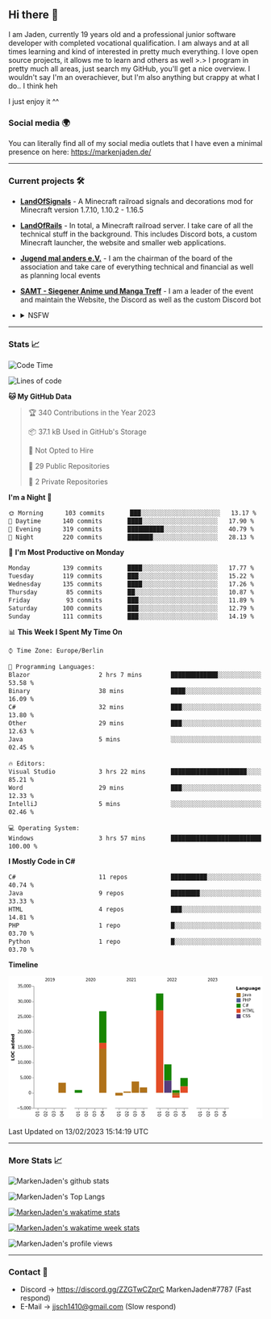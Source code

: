 ## Hi there 👋
I am Jaden, currently 19 years old and a professional junior software developer with completed vocational qualification. I am always and at all times learning and kind of interested in pretty much everything. I love open source projects, it allows me to learn and others as well >.>
I program in pretty much all areas, just search my GitHub, you'll get a nice overview.
I wouldn't say I'm an overachiever, but I'm also anything but crappy at what I do.. I think heh

I just enjoy it ^^

### Social media 🌍

You can literally find all of my social media outlets that I have even a minimal presence on here: https://markenjaden.de/

---

### Current projects 🛠

* [**LandOfSignals**](https://github.com/LandOfRails/LandOfSignals) - A Minecraft railroad signals and decorations mod for Minecraft version 1.7.10, 1.10.2 - 1.16.5
* [**LandOfRails**](https://github.com/LandOfRails) - In total, a Minecraft railroad server. I take care of all the technical stuff in the background. This includes Discord bots, a custom Minecraft launcher, the website and smaller web applications.
* [**Jugend mal anders e.V.**](https://jugendmalanders.de/) - I am the chairman of the board of the association and take care of everything technical and financial as well as planning local events
* [**SAMT - Siegener Anime und Manga Treff**](https://github.com/Siegener-Anime-und-Manga-Treff-SAMT) - I am a leader of the event and maintain the Website, the Discord as well as the custom Discord bot
* <details> 
  <summary>NSFW</summary>
  
  [**Nekos**](https://github.com/MarkenJaden/Nekos) - Website providing you with random lewd neko pics
  
</details>

---

### Stats 📈

<!--START_SECTION:waka-->
![Code Time](http://img.shields.io/badge/Code%20Time-1%2C056%20hrs%2041%20mins-blue)

![Lines of code](https://img.shields.io/badge/From%20Hello%20World%20I%27ve%20Written-82%20Thousand%20lines%20of%20code-blue)

**🐱 My GitHub Data** 

> 🏆 340 Contributions in the Year 2023
 > 
> 📦 37.1 kB Used in GitHub's Storage 
 > 
> 🚫 Not Opted to Hire
 > 
> 📜 29 Public Repositories 
 > 
> 🔑 2 Private Repositories  
 > 
**I'm a Night 🦉** 

```text
🌞 Morning      103 commits       ███░░░░░░░░░░░░░░░░░░░░░░   13.17 % 
🌆 Daytime      140 commits       ████░░░░░░░░░░░░░░░░░░░░░   17.90 % 
🌃 Evening      319 commits       ██████████░░░░░░░░░░░░░░░   40.79 % 
🌙 Night        220 commits       ███████░░░░░░░░░░░░░░░░░░   28.13 % 

```
📅 **I'm Most Productive on Monday** 

```text
Monday         139 commits       ████░░░░░░░░░░░░░░░░░░░░░   17.77 % 
Tuesday        119 commits       ███░░░░░░░░░░░░░░░░░░░░░░   15.22 % 
Wednesday      135 commits       ████░░░░░░░░░░░░░░░░░░░░░   17.26 % 
Thursday        85 commits       ██░░░░░░░░░░░░░░░░░░░░░░░   10.87 % 
Friday          93 commits       ███░░░░░░░░░░░░░░░░░░░░░░   11.89 % 
Saturday       100 commits       ███░░░░░░░░░░░░░░░░░░░░░░   12.79 % 
Sunday         111 commits       ███░░░░░░░░░░░░░░░░░░░░░░   14.19 % 

```


📊 **This Week I Spent My Time On** 

```text
⌚︎ Time Zone: Europe/Berlin

💬 Programming Languages: 
Blazor                   2 hrs 7 mins        █████████████░░░░░░░░░░░░   53.58 % 
Binary                   38 mins             ████░░░░░░░░░░░░░░░░░░░░░   16.09 % 
C#                       32 mins             ███░░░░░░░░░░░░░░░░░░░░░░   13.80 % 
Other                    29 mins             ███░░░░░░░░░░░░░░░░░░░░░░   12.63 % 
Java                     5 mins              ░░░░░░░░░░░░░░░░░░░░░░░░░   02.45 % 

🔥 Editors: 
Visual Studio            3 hrs 22 mins       █████████████████████░░░░   85.21 % 
Word                     29 mins             ███░░░░░░░░░░░░░░░░░░░░░░   12.33 % 
IntelliJ                 5 mins              ░░░░░░░░░░░░░░░░░░░░░░░░░   02.46 % 

💻 Operating System: 
Windows                  3 hrs 57 mins       █████████████████████████   100.00 % 

```

**I Mostly Code in C#** 

```text
C#                       11 repos            ██████████░░░░░░░░░░░░░░░   40.74 % 
Java                     9 repos             ████████░░░░░░░░░░░░░░░░░   33.33 % 
HTML                     4 repos             ███░░░░░░░░░░░░░░░░░░░░░░   14.81 % 
PHP                      1 repo              █░░░░░░░░░░░░░░░░░░░░░░░░   03.70 % 
Python                   1 repo              █░░░░░░░░░░░░░░░░░░░░░░░░   03.70 % 

```


**Timeline**

![Chart not found](https://raw.githubusercontent.com/MarkenJaden/MarkenJaden/main/charts/bar_graph.png) 


 Last Updated on 13/02/2023 15:14:19 UTC
<!--END_SECTION:waka-->

---

### More Stats 📈

![MarkenJaden's github stats](https://github-readme-stats.vercel.app/api?username=MarkenJaden&count_private=true&show_icons=true&theme=radical)

![MarkenJaden's Top Langs](https://github-readme-stats.vercel.app/api/top-langs/?username=MarkenJaden&theme=radical)

[![MarkenJaden's wakatime stats](https://github-readme-stats.vercel.app/api/wakatime?username=MarkenJaden&theme=radical)](https://wakatime.com/@17f322c9-222a-48b4-9e15-983c41f7aed4)

[![MarkenJaden's wakatime week stats](https://wakatime.com/badge/user/17f322c9-222a-48b4-9e15-983c41f7aed4.svg)](https://wakatime.com/@17f322c9-222a-48b4-9e15-983c41f7aed4)

<!--[![MarkenJaden's Codewars stats](https://www.codewars.com/users/MarkenJaden/badges/large)](https://www.codewars.com/users/MarkenJaden)-->

![MarkenJaden's profile views](https://komarev.com/ghpvc/?username=MarkenJaden)

---

### Contact 💌

* Discord -> https://discord.gg/ZZGTwCZprC MarkenJaden#7787 (Fast respond)
* E-Mail -> jjsch1410@gmail.com (Slow respond)



<!--
**MarkenJaden/MarkenJaden** is a ✨ _special_ ✨ repository because its `README.md` (this file) appears on your GitHub profile.

Here are some ideas to get you started:

- 🔭 I’m currently working on ...
- 🌱 I’m currently learning ...
- 👯 I’m looking to collaborate on ...
- 🤔 I’m looking for help with ...
- 💬 Ask me about ...
- 📫 How to reach me: ...
- 😄 Pronouns: ...
- ⚡ Fun fact: ...
-->
